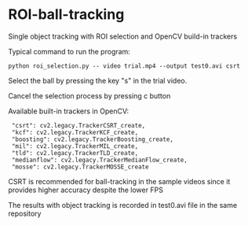 # ROI-ball-tracking
Single object tracking with ROI selection and OpenCV build-in trackers

Typical command to run the program:
```
python roi_selection.py -- video trial.mp4 --output test0.avi csrt
```
Select the ball by pressing the key "s" in the trial video.

Cancel the selection process by pressing c button

Available built-in trackers in OpenCV:
```
 "csrt": cv2.legacy.TrackerCSRT_create,
 "kcf": cv2.legacy.TrackerKCF_create,
 "boosting": cv2.legacy.TrackerBoosting_create,
 "mil": cv2.legacy.TrackerMIL_create,
 "tld": cv2.legacy.TrackerTLD_create,
 "medianflow": cv2.legacy.TrackerMedianFlow_create,
 "mosse": cv2.legacy.TrackerMOSSE_create
```
CSRT is recommended for ball-tracking in the sample videos since it provides higher accuracy despite the lower FPS


The results with object tracking is recorded in test0.avi file in the same repository
